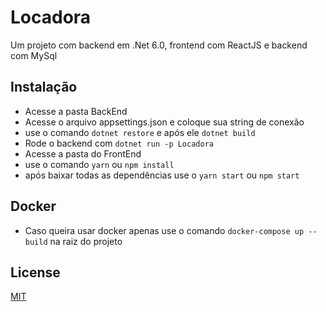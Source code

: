 # Locadora

Um projeto com backend em .Net 6.0, frontend com ReactJS e backend com MySql

## Instalação

- Acesse a pasta BackEnd
- Acesse o arquivo appsettings.json e coloque sua string de conexão
- use o comando ```dotnet restore``` e após ele ```dotnet build```
- Rode o backend com ```dotnet run -p Locadora```
- Acesse a pasta do FrontEnd
- use o comando ```yarn``` ou ```npm install```
- após baixar todas as dependências use o ```yarn start``` ou ```npm start``` 

## Docker
- Caso queira usar docker apenas use o comando ```docker-compose up --build``` na raiz do projeto


## License
[MIT](https://choosealicense.com/licenses/mit/)
